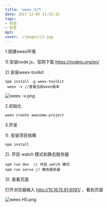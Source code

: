 ```yaml
---
title: 'weex 入门'
date: 2017-12-05 11:55:15
tags: 
- 标签
- 标签
mp3: 
cover: ./images/i1.jpg
---
```

1.搭建weex环境

1).安装node.js，官网下载
https://nodejs.org/en/

2).安装weex-toolkit

```
npm install -g weex-toolkit
 weex -v //查看当前weex版本
```

![weex -v.png](http://upload-images.jianshu.io/upload_images/2172404-e8a97b91301ac7e9.png?imageMogr2/auto-orient/strip%7CimageView2/2/w/1240)


2.初始化

 ```
weex create awesome-project
```

3.开发

1). 安装项目依赖
```
npm install
```
2). 开启 watch 模式和静态服务器

```
npm run dev  // 开启 watch 模式
npm run serve // 静态服务器
```

3).  查看页面

打开浏览器输入 http://10.16.15.81:8081/ ，看到页面


![weex H5.png](http://upload-images.jianshu.io/upload_images/2172404-f6eca9e9109cf29e.png?imageMogr2/auto-orient/strip%7CimageView2/2/w/1240)





